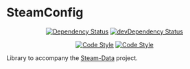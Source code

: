 # SteamConfig

<p align="center">
  <a href="https://david-dm.org/l3laze/SteamConfig"><img src="https://david-dm.org/l3laze/SteamConfig.svg" alt="Dependency Status"></a>
  <a href="https://david-dm.org/l3laze/SteamConfig#info=devDependencies"><img src="https://david-dm.org/l3laze/SteamConfig/dev-status.svg" alt="devDependency Status"></a>
</p>
<p align="center">
  <a href="https://standardjs.com"><img src="https://img.shields.io/badge/code_style-standard-brightgreen.svg" alt="Code Style"></a>
  <a href="https://github.com/l3laze/SteamConfig"><img src="https://img.shields.io/github/languages/code-size/badges/shields.svg" alt="Code Style"></a>
</p>

Library to accompany the [Steam-Data](https://github.com/l3laze/Steam-Data) project.
